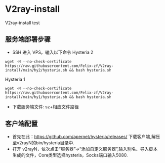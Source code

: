 # V2ray-install
V2ray-install test

## 服务端部署步骤  
- SSH 进入 VPS，输入以下命令
Hysteria 2
```
wget -N --no-check-certificate https://raw.githubusercontent.com/Felix-zf/V2ray-install/main/hy2/hysteria.sh && bash hysteria.sh
```
Hysteria 1
```
wget -N --no-check-certificate https://raw.githubusercontent.com/Felix-zf/V2ray-install/main/hy1/hysteria.sh && bash hysteria.sh
```
- 下载服务端文件: sz+相应文件路径

## 客户端配置
- 首先在此：https://github.com/apernet/hysteria/releases/ 下载客户端,解压至v2rayN的bin/hysteria目录中.
- 打开 v2rayN，依次点击“服务器”→“添加自定义服务器”,输入别名、导入脚本生成的文件，Core类型选择hysteria，Socks端口输入5080.
